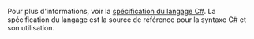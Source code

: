 Pour plus d'informations, voir la [spécification du langage C#](../../../../csharp/language-reference/language-specification.md). La spécification du langage est la source de référence pour la syntaxe C# et son utilisation.